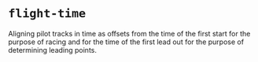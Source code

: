 # `flight-time`

Aligning pilot tracks in time as offsets from the time of the first start for
the purpose of racing and for the time of the first lead out for the purpose of
determining leading points.
